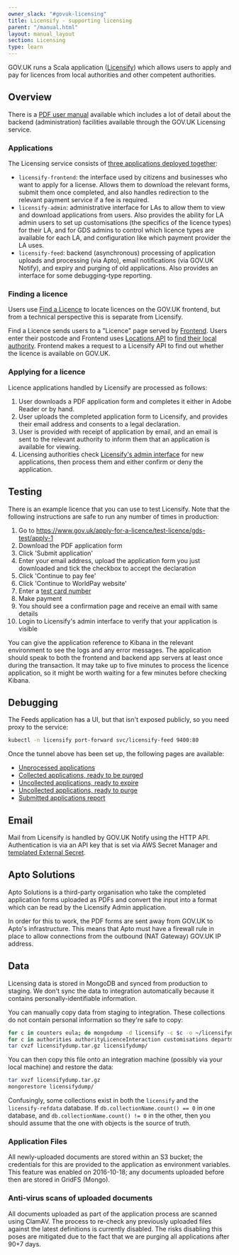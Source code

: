 ```yaml
---
owner_slack: "#govuk-licensing"
title: Licensify - supporting licensing
parent: "/manual.html"
layout: manual_layout
section: Licensing
type: learn
---
```


GOV.UK runs a Scala application ([Licensify](/repos/licensify.html)) which allows users to apply and pay for licences from local authorities and other competent authorities.

## Overview

There is a [PDF user manual](https://licensify-admin.publishing.service.gov.uk/assets/manual.pdf) available which includes a lot of detail about the backend (administration) facilities available through the GOV.UK Licensing service.

### Applications

The Licensing service consists of [three applications deployed together](https://github.com/alphagov/govuk-helm-charts/blob/ad8ec7a66c7a277dba825895d4f4651974f0f3d7/charts/app-config/values-production.yaml#L1364):

- `licensify-frontend`: the interface used by citizens and businesses who want to apply for a license. Allows them to download the relevant forms, submit them once completed, and also handles redirection to the relevant payment service if a fee is required.
- `licensify-admin`: administrative interface for LAs to allow them to view and download applications from users. Also provides the ability for LA admin users to set up customisations (the specifics of the licence types) for their LA, and for GDS admins to control which licence types are available for each LA, and configuration like which payment provider the LA uses.
- `licensify-feed`: backend (asynchronous) processing of application uploads and processing (via Apto), email notifications (via GOV.UK Notify), and expiry and purging of old applications. Also provides an interface for some debugging-type reporting.

### Finding a licence

Users use [Find a Licence](https://www.gov.uk/find-licences) to locate licences on the GOV.UK frontend, but from a technical perspective this is separate from Licensify.

Find a Licence sends users to a "Licence" page served by [Frontend](/repos/frontend.html). Users enter their postcode and Frontend uses [Locations API](/repos/locations-api.html) to [find their local authority](https://github.com/alphagov/frontend/blob/e8effb3f7edf4f12c0f71076bfb079e985522796/app/controllers/licence_controller.rb#L87). Frontend makes a request to a Licensify API to find out whether the licence is available on GOV.UK.

### Applying for a licence

Licence applications handled by Licensify are processed as follows:

1. User downloads a PDF application form and completes it either in Adobe Reader or by hand.
1. User uploads the completed application form to Licensify, and provides their email address and consents to a legal declaration.
1. User is provided with receipt of application by email, and an email is sent to the relevant authority to inform them that an application is available for viewing.
1. Licensing authorities check [Licensify's admin interface](https://licensify-admin.publishing.service.gov.uk/login) for new applications, then process them and either confirm or deny the application.

## Testing

There is an example licence that you can use to test Licensify. Note that the following instructions are safe to run any number of times in production:

1. Go to <https://www.gov.uk/apply-for-a-licence/test-licence/gds-test/apply-1>
1. Download the PDF application form
1. Click 'Submit application'
1. Enter your email address, upload the application form you just downloaded and tick the checkbox to accept the declaration
1. Click 'Continue to pay fee'
1. Click 'Continue to WorldPay website'
1. Enter a [test card number](http://support.worldpay.com/support/kb/bg/testandgolive/tgl5103.html)
1. Make payment
1. You should see a confirmation page and receive an email with same details
1. Login to Licensify's admin interface to verify that your application is visible

You can give the application reference to Kibana in the relevant environment to see the logs and any error messages. The application should speak to both the frontend and backend app servers at least once during the transaction. It may take up to five minutes to process the licence application, so it might be worth waiting for a few minutes before checking Kibana.

## Debugging

The Feeds application has a UI, but that isn't exposed publicly, so you need proxy to the service:

```bash
kubectl -n licensify port-forward svc/licensify-feed 9400:80
```

Once the tunnel above has been set up, the following pages are available:

- [Unprocessed applications](http://localhost:9400/licence-management/feed/process-applications)
- [Collected applications, ready to be purged](http://localhost:9400/licence-management/feed/applications/purge-expired)
- [Uncollected applications, ready to expire](http://localhost:9400/licence-management/feed/uncollected-applications-to-expire)
- [Uncollected applications, ready to purge](http://localhost:9400/licence-management/feed/uncollected-applications-to-purge)
- [Submitted applications report](http://localhost:9400/licence-management/feed/submittedApplicationsReport)

## Email

Mail from Licensify is handled by GOV.UK Notify using the HTTP API. Authentication is via an API key that is set via AWS Secret Manager and [templated External Secret](https://github.com/alphagov/govuk-helm-charts/blob/79fc6f2e6133a9dfd1ee3191686165fbf72d6ef9/charts/licensify/templates/config-template-configmap.yaml#L68).

## Apto Solutions

Apto Solutions is a third-party organisation who take the completed application forms uploaded as PDFs and convert the input into a format which can be read by the Licensify Admin application.

In order for this to work, the PDF forms are sent away from GOV.UK to Apto's infrastructure. This means that Apto must have a firewall rule in place to allow connections from the outbound (NAT Gateway) GOV.UK IP address.

## Data

Licensing data is stored in MongoDB and synced from production to staging. We don't sync the data to integration automatically because it contains personally-identifiable information.

You can manually copy data from staging to integration. These collections do not contain personal information so they're safe to copy:

```bash
for c in counters eula; do mongodump -d licensify -c $c -o ~/licensifydump; done
for c in authorities authorityLicenceInteraction customisations departments elmsLicences settings; do mongodump -d licensify-refdata -c $c -o ~/licensifydump; done
tar cvzf licensifydump.tar.gz licensifydump/
```

You can then copy this file onto an integration machine (possibly via your local machine) and restore the data:

```bash
tar xvzf licensifydump.tar.gz
mongorestore licensifydump/
```

Confusingly, some collections exist in both the `licensify` and the `licensify-refdata` database. If `db.collectionName.count() == 0` in one database, and `db.collectionName.count() != 0` in the other, then you should assume that the one with objects is the source of truth.

### Application Files

All newly-uploaded documents are stored within an S3 bucket; the credentials for this are provided to the application as environment variables. This feature was enabled on 2016-10-18; any documents uploaded before then are stored in GridFS (Mongo).

### Anti-virus scans of uploaded documents

All documents uploaded as part of the application process are scanned using ClamAV. The process to re-check any previously uploaded files against the latest definitions is currently disabled. The risks disabling this poses are mitigated due to the fact that we are purging all applications after 90+7 days.
